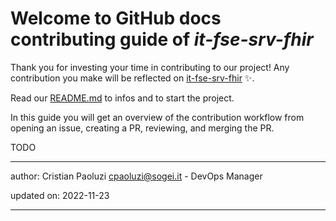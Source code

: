 # Welcome to GitHub docs contributing guide of _it-fse-srv-fhir_ <!-- omit in toc -->

Thank you for investing your time in contributing to our project! 
Any contribution you make will be reflected on [it-fse-srv-fhir](https://github.com/ministero-salute/it-fse-srv-fhir) :sparkles:.

Read our [README.md](./README.md) to infos and to start the project.

In this guide you will get an overview of the contribution workflow from opening an issue, creating a PR, reviewing, and merging the PR.


TODO

---
author: Cristian Paoluzi <cpaoluzi@sogei.it> - DevOps Manager

updated on: 2022-11-23


---